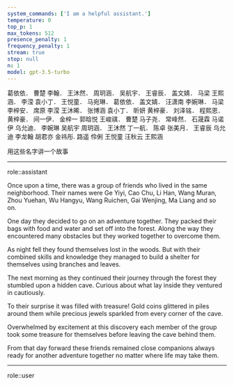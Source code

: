 ```yaml
---
system_commands: ['I am a helpful assistant.']
temperature: 0
top_p: 1
max_tokens: 512
presence_penalty: 1
frequency_penalty: 1
stream: true
stop: null
n: 1
model: gpt-3.5-turbo
---
```


葛依依． 曹楚 李翰． 王沐然． 周玥涵． 吴航宇．
王睿辰． 盖文婧． 马梁
王熙涵． 李滢 袁小丁．
王悦童． 马宛琳． 葛依依． 盖文婧．
汪潇南 李婉琳．
马梁 李梓安． 席原 李滢 王沐晞． 张博涵
袁小丁． 昕妍 黄梓豪． 刘泽铭． 程熙恩． 黄梓豪．
间一伊． 金梓一 郭晗悦 王峻祺． 曹楚 马子尧．
常峰然． 石晟霖 马诺伊 乌允迪． 李婉琳 吴航宇
周玥涵． 王沐然 丁一航． 陈卓 张美月． 王睿辰
乌允迪 李龙翰 胡君亦
金祎彤. 路遥 伶俐
王悦童 汪秋云 王熙涵

用这些名字讲一个故事



<hr class="__chatgpt_plugin">

role::assistant

Once upon a time, there was a group of friends who lived in the same neighborhood. Their names were Ge Yiyi, Cao Chu, Li Han, Wang Muran, Zhou Yuehan, Wu Hangyu, Wang Ruichen, Gai Wenjing, Ma Liang and so on.

One day they decided to go on an adventure together. They packed their bags with food and water and set off into the forest. Along the way they encountered many obstacles but they worked together to overcome them.

As night fell they found themselves lost in the woods. But with their combined skills and knowledge they managed to build a shelter for themselves using branches and leaves.

The next morning as they continued their journey through the forest they stumbled upon a hidden cave. Curious about what lay inside they ventured in cautiously.

To their surprise it was filled with treasure! Gold coins glittered in piles around them while precious jewels sparkled from every corner of the cave.

Overwhelmed by excitement at this discovery each member of the group took some treasure for themselves before leaving the cave behind them.

From that day forward these friends remained close companions always ready for another adventure together no matter where life may take them.

<hr class="__chatgpt_plugin">

role::user




